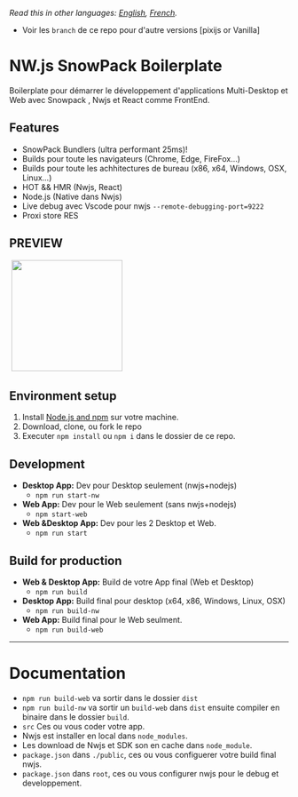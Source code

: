 _Read this in other languages: [English](README.md), [French](README.fr.md)._

- Voir les `branch` de ce repo pour d'autre versions [pixijs or Vanilla]

# NW.js SnowPack Boilerplate

Boilerplate pour démarrer le développement d'applications Multi-Desktop et Web avec Snowpack , Nwjs et React comme FrontEnd.

## Features

- SnowPack Bundlers (ultra performant 25ms)!
- Builds pour toute les navigateurs (Chrome, Edge, FireFox...)
- Builds pour toute les achhitectures de bureau (x86, x64, Windows, OSX, Linux...)
- HOT && HMR (Nwjs, React)
- Node.js (Native dans Nwjs)
- Live debug avec Vscode pour nwjs `--remote-debugging-port=9222`
- Proxi store RES

## PREVIEW

&nbsp;<img src="https://images2.imgbox.com/1f/83/q0KVpUcF_o.png" width="200" />

## Environment setup

1. Install [Node.js and npm](https://nodejs.org) sur votre machine.
2. Download, clone, ou fork le repo
3. Executer `npm install` ou `npm i` dans le dossier de ce repo.

## Development

- **Desktop App:** Dev pour Desktop seulement (nwjs+nodejs)
  - `npm run start-nw`
- **Web App:** Dev pour le Web seulement (sans nwjs+nodejs)
  - `npm start-web`
- **Web &Desktop App:** Dev pour les 2 Desktop et Web.
  - `npm run start`

## Build for production

- **Web & Desktop App:** Build de votre App final (Web et Desktop)
  - `npm run build`
- **Desktop App:** Build final pour desktop (x64, x86, Windows, Linux, OSX)
  - `npm run build-nw`
- **Web App:** Build final pour le Web seulment.
  - `npm run build-web`

---

# Documentation

- `npm run build-web` va sortir dans le dossier `dist`
- `npm run build-nw` va sortir un `build-web` dans `dist` ensuite compiler en binaire dans le dossier `build`.
- `src` Ces ou vous coder votre app.
- Nwjs est installer en local dans `node_modules`.
- Les download de Nwjs et SDK son en cache dans `node_module`.
- `package.json` dans `./public`, ces ou vous configuerer votre build final nwjs.
- `package.json` dans `root`, ces ou vous configurer nwjs pour le debug et developpement.
